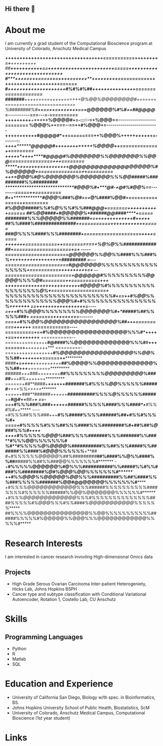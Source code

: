 ## Hi there 👋

<!--
**wli51/wli51** is a ✨ _special_ ✨ repository because its `README.md` (this file) appears on your GitHub profile.

Here are some ideas to get you started:

- 🔭 I’m currently working on ...
- 🌱 I’m currently learning ...
- 👯 I’m looking to collaborate on ...
- 🤔 I’m looking for help with ...
- 💬 Ask me about ...
- 📫 How to reach me: ...
- 😄 Pronouns: ...
- ⚡ Fun fact: ...
-->

# About me
I am currently a grad student of the Computational Bioscience program at University of Colorado, Anschutz Medical Campus

******+++++++++++++++++++++++++++++**+++++===========++++*********++++=+****+++++++++
##**********+++++++++++==++++++++++**+++++++++++++=====++++++++++++++++++++++++++++++
#*****++****++++++===+++=++++==++++**+++++++++=========++++*+++++++++++++++++++======
#***************+++++++++++++++++++**+***#%#%#%##*+++++++++++++++====================
#####***##******++++=====+++++===++*+*@%@@%@@@@@@@@#*+==========+====================
%########%#*****++*==++=+++++++==+*@@@@@@%#%#*++##@@@@*=-----------===---=-==========
**++++++++*********+**+*****+++++%@@@@#+=-:::::-=+**%@@@+=-------------------========
********************************%@@@%**++===--==++**#%@@@+=--------------------------
**+++++******++++++************#@@@@#*++=========++**%@@@%**+++++*+++++***+=-------::
********************++++*******@@@@@#*+++++++++++++**%@@@@*++=============+*+========
*****++******+++*++**++*******#@@@@#%@@@@@@@%%@@@@@@@%%@@@*===============+++========
*****+*+++++++++++++*+++**+***@@@@@@@@@@@@@@@@@@@%#%@@@@@@+===============++=========
**************++++************@@@%#@%@@@@@@@*%@@@@@@@%%%@@#####%##########%%#########
*****************************#@@@%*#*+****@#-+@#*****%*#@@%==--------=====++=========
****#******++****************#@@@%##***#%@#+=+*@%###**#%@@#+==============+++========
*****************************#%@@@#####%%#%@%%%#%%##**#@@@*+=======+++++++*++++======
*****************************##%@@####**+#@@@@@%*######@@###**************#****+=====
******************************#*#######%%%@@@@@%%#######+=++++++++++++*+**#*****+++++
******************************#*#%%####%###############++==========+++++++*+++++=====
**##*****************************#@%%%%####%%%########+===================*+++++=====
+++++++===========++===========+%@%@%%##*############+====================**+=+******
-----======================*@@@@@@%%@@%%####%%%###%%*+++++++++++++++++*+**##**#######
=---======================#@@@@@@@%%%%%%%%%%%%%%%%%%+==========++++++++++=**+********
--=======================+@@@@@@#%%%%%%%%%%@@@@@%%%%@#========++==========**+******++
++++++++++++++++++++++++++#@@@@%#%%%%%%%%%%%%%%%%%%%@%*===================**+********
%%%%%%%%%%%%%%%%%%%%%%%%%#+==++*#%@@%%%%%%%%%%%%%%@@@%#+#%%%%%%%%%%%%%%%%%%***+++++++
==++++++++++++++++***+=----=+++*#%%@@@%%%%%%%%%@@@@@@@%#*+*#####%##%%%%%###**+*******
========+++=++++=-------===++*#%%@@%@@@@@@@@@@@@@@@@@%##*+++==========++++++*********
=============----==========+=+**#%@@@@@@@@@@@@@@@@@@%%%#*+++**++==+******+++++++*+***
===========--====++++==+++++**#@####%%@@@@@@@@@@@@@%%%#**#**+++======+***++++++++****
=========-===++++++++++++++***#%@@@@@@@@@@@@@@@@@%%@@%%%##*++++++++======++**********
####***+=++++****++++++++++***##%@@@@%%@@@@@@@@@@@@@%%%##****+++***+======+**********
######*+++***###*+**+++++++****##%%%%%%%%%@@@@@@@@@%#####***+++***#%*+++++=+*********
======+*##**####*+**++++++*****#######%#%%%%@@%%%%%%######**++++***%%*++**+=+********
++++++*###**####*##*++++++*****##########%%%%@%%%%%%##***###***++**#@#++**##*+******+
==-==+#%%%###%##*#*++++++***********######%%%%%####%%%#*****###*+**#%%***#%#*++******
----=*#%%%##%%%###*+++*************#%%###*##%%%%######%##*+**#%%***#%%***%%#**+******
====+#%%%%%#%%%#*******************#%%%##**##%%%########%#**+*##%#*#%@###%%%#**++++**
++++*#%%%%%%@@@%##****************#%%%%#######%%%##*#####%%###**#%%%@@%%%%%%%*******#
%#**#%%%%%@%@@@@%#*#####*###*****##%%##%%%#####%%##**#####%%####**%#@@@%%%%%%***+**##
#*+*#%%%%%%@@@@@%##%#########***##%####%%@%%####%%##**#####%%##%%###@@%%%%%%%#*******
-+**#%%%%%@@@@@@%#@%%%###########%%#####%%#%%####%%###*#####%@#%@@@%@@%%%%%%%#*******
++*#%%@@@%%@@@@@%@@%%%##########%%##%####%%%###%%%%%###*####%@@#@@@@@@@%%%%%%%#******
+*#%%%%@@@@@@@@@@@@%%%######%%%%%%%%%%####%%%%#%%%%%%#*#####%%@@%@@@@@@@%%%%%%#******
+*#%%%@@@@@@@@@@@@@%%%#%%%%%%%%%%%%%%####%%%%%#%@@@%%%#%%####%@@@@@@@@@@@%%%%%%******
##%%%%@@@@@@@@@@@@@@@%%@@%%%%%%%%%%%######%%%%%#%@@@@@%%@@@%%%@@@@@@@@@@@@%%%%%#*****

# Research Interests
I am interested in cancer research invovling High-dimensional Omics data
## Projects 
- High Grade Serous Ovarian Carcinoma Inter-patient Heterogeniety, Hicks Lab, Johns Hopkins BSPH 
- Cancer type and subtype classification with Conditional Variational Autoencoder, Rotation 1, Costello Lab, CU Anschutz  

# Skills
## Programming Languages
  - Python
  - R
  - Matlab
  - SQL
  
# Education and Experience 
  - University of California San Diego, Biology w/th spec. in Bioinformatics, BS.
  - Johns Hopkins University School of Public Health, Biostatistics, ScM
  - University of Colorado, Anschutz Medical Campus, Computational Bioscience (1st year student)

# Links

